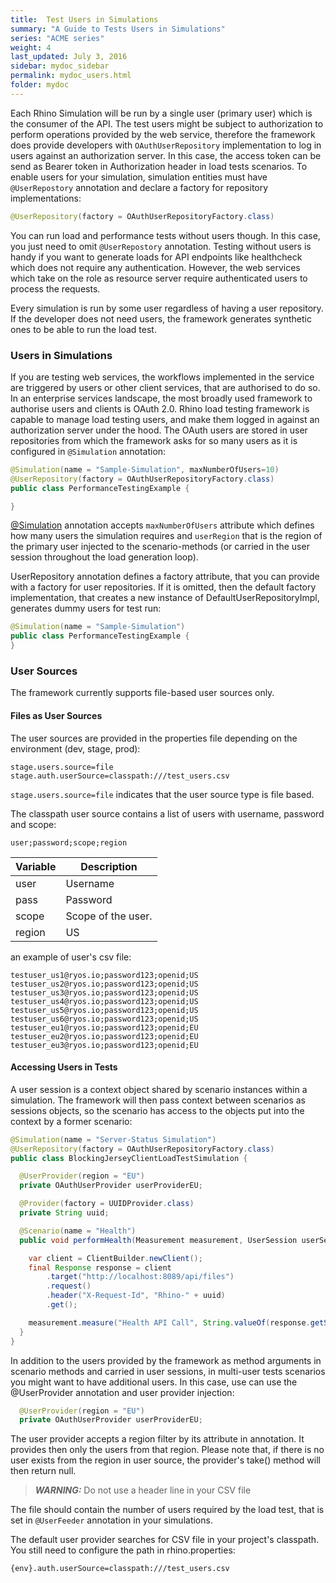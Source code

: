 ```yaml
---
title:  Test Users in Simulations
summary: "A Guide to Tests Users in Simulations"
series: "ACME series"
weight: 4
last_updated: July 3, 2016
sidebar: mydoc_sidebar
permalink: mydoc_users.html
folder: mydoc
---
```


Each Rhino Simulation will be run by a single user (primary user) which is the consumer of the API. The test users might be subject to authorization to perform operations provided by the web service, therefore the framework does 
provide developers with `OAuthUserRepository` implementation to log in users against an 
authorization server. In this case, the access token can be send as 
Bearer token in Authorization header in load tests scenarios. To enable users for your simulation, simulation entities must have `@UserRepostory` annotation and declare a factory for repository implementations:

```java
@UserRepository(factory = OAuthUserRepositoryFactory.class)
```

You can run load and performance tests without users though. In this case, you just need to omit 
`@UserRepostory` annotation. Testing without users is handy if you want to 
generate loads for API endpoints like healthcheck which does not require any authentication. 
However, the web services which take on the role as resource server require authenticated users to 
process the requests.

Every simulation is run by some user regardless of having a user repository. If the developer does not need users, the framework generates synthetic ones to be able to run the load test. 

### Users in Simulations

If you are testing web services, the workflows implemented in the service are triggered by users or other client services, that are authorised to do so. In an enterprise services landscape, the most broadly used framework to authorise users and clients is OAuth 2.0. Rhino load testing framework is capable to manage load testing users, and make them logged in against an authorization server under the hood. The OAuth users are 
stored in user repositories from which the framework asks for so many users as it is configured 
in `@Simulation` annotation:

```java
@Simulation(name = "Sample-Simulation", maxNumberOfUsers=10)
@UserRepository(factory = OAuthUserRepositoryFactory.class)
public class PerformanceTestingExample {

}
```

[@Simulation](http://ryos.io/static/javadocs/io/ryos/rhino/sdk/annotations/Simulation.html) annotation accepts `maxNumberOfUsers` attribute which defines how many users the simulation requires and `userRegion` that is the region of the primary user injected to the scenario-methods (or carried in the user session throughout the load generation loop). 

UserRepository annotation defines a factory attribute, that you can provide with a factory for user 
repositories. If it is omitted, then the default factory implementation, that creates a new instance of 
DefaultUserRepositoryImpl, generates dummy users for test run:

```java
@Simulation(name = "Sample-Simulation")
public class PerformanceTestingExample {
}
```

### User Sources

The framework currently supports file-based user sources only. 

#### Files as User Sources

The user sources are provided in the properties file depending on the environment (dev, stage, 
prod):

```properties
stage.users.source=file
stage.auth.userSource=classpath:///test_users.csv
```

`stage.users.source=file` indicates that the user source type is file based. 

The classpath user source contains a list of users with username, password and scope:

```
user;password;scope;region
```

| Variable  | Description  |
|---|---|
|  user | Username  |
|  pass |  Password |
|  scope | Scope of the user.  |
|  region | US  |

an example of user's csv file:
```
testuser_us1@ryos.io;password123;openid;US
testuser_us2@ryos.io;password123;openid;US
testuser_us3@ryos.io;password123;openid;US
testuser_us4@ryos.io;password123;openid;US
testuser_us5@ryos.io;password123;openid;US
testuser_us6@ryos.io;password123;openid;US
testuser_eu1@ryos.io;password123;openid;EU
testuser_eu2@ryos.io;password123;openid;EU
testuser_eu3@ryos.io;password123;openid;EU

```

#### Accessing Users in Tests

A user session is a context object shared by scenario instances within a simulation. The framework will then pass context between scenarios as sessions objects, so the scenario has access to the objects put into the context by a former scenario:

```java
@Simulation(name = "Server-Status Simulation")
@UserRepository(factory = OAuthUserRepositoryFactory.class)
public class BlockingJerseyClientLoadTestSimulation {

  @UserProvider(region = "EU")
  private OAuthUserProvider userProviderEU;

  @Provider(factory = UUIDProvider.class)
  private String uuid;

  @Scenario(name = "Health")
  public void performHealth(Measurement measurement, UserSession userSession) {

    var client = ClientBuilder.newClient();
    final Response response = client
        .target("http://localhost:8089/api/files")
        .request()
        .header("X-Request-Id", "Rhino-" + uuid)
        .get();

    measurement.measure("Health API Call", String.valueOf(response.getStatus()));
  }
}

```

In addition to the users provided by the framework as method arguments in scenario methods and carried in user sessions, in multi-user tests scenarios you might want to have additional users. In this case, use can use the @UserProvider annotation and user provider injection: 

```java
  @UserProvider(region = "EU")
  private OAuthUserProvider userProviderEU;
```

The user provider accepts a region filter by its attribute in annotation. It provides then only the users from that region. Please note that, if there is no user exists from the region in user source, the provider's take() method will then return null.

> **_WARNING:_** Do not use a header line in your CSV file


The file should contain the number of users required by the load test, that is set in `@UserFeeder` annotation in your simulations. 

The default user provider searches for CSV file in your project's classpath. You still need to configure the path in rhino.properties:

```properties
{env}.auth.userSource=classpath:///test_users.csv
```